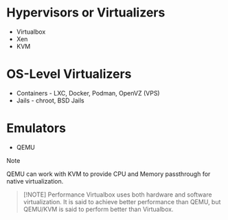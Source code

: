 # Hypervisors or Virtualizers
- Virtualbox
- Xen
- KVM

# OS-Level Virtualizers
- Containers - LXC, Docker, Podman, OpenVZ (VPS)
- Jails - chroot, BSD Jails

# Emulators
- QEMU

>[!NOTE]
>QEMU can work with KVM to provide CPU and Memory passthrough for native virtualization.

> [!NOTE] Performance
> Virtualbox uses both hardware and software virtualization. It is said to achieve better performance than QEMU, but QEMU/KVM is said to perform better than Virtualbox.

